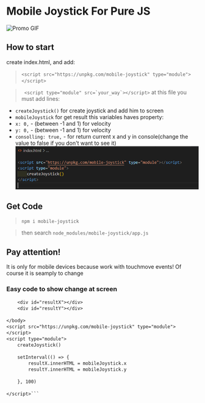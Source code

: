 # Mobile Joystick For Pure JS
![Promo GIF](./gifs/promo.gif)
## How to start

create index.html, and add:
> ```<script src="https://unpkg.com/mobile-joystick" type="module"></script>```

> ``` <script type="module" src=`your_way`></script>``` at this file you must add lines:
- ```createJoystick()``` for create joystick and add him to screen
- ```mobileJoystick``` for get result this variables haves property:
- `x: 0,` - (between -1 and 1) for velocity 
- `y: 0,` - (between -1 and 1) for velocity
- `consolling: true,` - for return current x and y in console(change the value to false if you don't want to see it)
![Code IMG](./gifs/code.png)

## Get Code

> ```npm i mobile-joystick```

> then search `node_modules/mobile-joystick/app.js`

## Pay attention!

It is only for mobile devices because work with touchmove events!
Of course it is seamply to change 


### Easy code to show change at screen
```<body>
    <div id="resultX"></div>
    <div id="resultY"></div>

</body>
<script src="https://unpkg.com/mobile-joystick" type="module"></script>
<script type="module">
    createJoystick()
    
    setInterval(() => {
        resultX.innerHTML = mobileJoystick.x
        resultY.innerHTML = mobileJoystick.y

    }, 100)

</script>```
